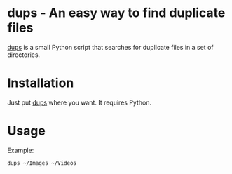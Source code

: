 # dups - An easy way to find duplicate files

[dups](dups) is a small Python script that searches for duplicate files in a set of directories.

Installation
============

Just put [dups](dups) where you want. It requires Python.

Usage
=====

Example:

    dups ~/Images ~/Videos

